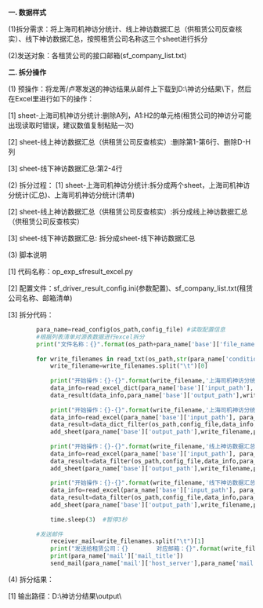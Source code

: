 **一. 数据样式**

(1)拆分需求：将上海司机神访分统计、线上神访数据汇总（供租赁公司反查核实）、线下神访数据汇总，按照租赁公司名称这三个sheet进行拆分

(2)发送对象：各租赁公司的接口邮箱(sf_company_list.txt)

**二. 拆分操作**

(1) 预操作：将龙菁/卢寒发送的神访结果从邮件上下载到D:\神访分结果\下，然后在Excel里进行如下的操作：

[1] sheet-上海司机神访分统计:删除A列，A1:H2的单元格(租赁公司的神访分可能出现读取时错误，建议数值复制粘贴一次)

[2] sheet-线上神访数据汇总（供租赁公司反查核实）:删除第1-第6行、删除D-H列

[3] sheet-线下神访数据汇总:第2-4行

(2) 拆分过程：
[1] sheet-上海司机神访分统计:拆分成两个sheet，上海司机神访分统计(汇总)、上海司机神访分统计(清单)

[2] sheet-线上神访数据汇总（供租赁公司反查核实）:拆分成线上神访数据汇总（供租赁公司反查核实）

[3] sheet-线下神访数据汇总: 拆分成sheet-线下神访数据汇总

(3) 脚本说明

[1] 代码名称：op_exp_sfresult_excel.py

[2] 配置文件：sf_driver_result_config.ini(参数配置)、sf_company_list.txt(租赁公司名称、邮箱清单)

[3] 拆分代码：
```python
        para_name=read_config(os_path,config_file) #读取配置信息
        #根据列表清单对源表数据进行excel拆分
        print("文件名称：{}".format(os_path+para_name['base']['file_name']))
                
        for write_filenames in read_txt(os_path,str(para_name['condition']['list_name'])+".txt"):
            write_filename=write_filenames.split("\t")[0]
             
            print("开始操作：{}-{}".format(write_filename,'上海司机神访分统计（汇总）'))
            data_info=read_excel_dict(para_name['base']['input_path'], para_name['base']['file_name'],int(para_name['base']['sheet_no3']),para_name['base']['title_no'],para_name['base']['order_list'],0,77,8,19)
            data_result(data_info,para_name['base']['output_path'],write_filename,para_name['base']['write_sheet_name4'])
                 
            print("开始操作：{}-{}".format(write_filename,'上海司机神访分统计(清单)'))
            data_info=read_excel(para_name['base']['input_path'], para_name['base']['file_name'],int(para_name['base']['sheet_no3']),para_name['base']['title_no'],para_name['base']['order_list'])  #读取excel数据
            data_result=data_dict_filter(os_path,config_file,data_info,para_name['base']['title_no'],len(data_info),para_name['condition']['row_start'],para_name['condition']['row_end'],write_filename)  #数据筛选
            add_sheet(para_name['base']['output_path'],write_filename,para_name['base']['write_sheet_name3'],para_name['base']['title_no'],data_result)
               
            print("开始操作：{}-{}".format(write_filename,'线上神访数据汇总（供租赁公司反查核实）'))
            data_info=read_excel(para_name['base']['input_path'], para_name['base']['file_name'],int(para_name['base']['sheet_no2']),para_name['base']['title_no'],para_name['base']['order_list'])  #读取excel数据
            data_result=data_filter(os_path,config_file,data_info,para_name['base']['title_no'],len(data_info),write_filename)  #数据筛选
            add_sheet(para_name['base']['output_path'],write_filename,para_name['base']['write_sheet_name2'],para_name['base']['title_no'],data_result)
               
            print("开始操作：{}-{}".format(write_filename,'线下神访数据汇总'))
            data_info=read_excel(para_name['base']['input_path'], para_name['base']['file_name'],int(para_name['base']['sheet_no']),para_name['base']['title_no'],para_name['base']['order_list'])  #读取excel数据
            data_result=data_filter(os_path,config_file,data_info,para_name['base']['title_no'],len(data_info),write_filename)  #数据筛选
            add_sheet(para_name['base']['output_path'],write_filename,para_name['base']['write_sheet_name'],para_name['base']['title_no'],data_result)
              
            time.sleep(3)  #暂停3秒
			
        #发送邮件
            receiver_mail=write_filenames.split("\t")[1]
            print("发送给租赁公司：{}        对应邮箱：{}".format(write_filename,receiver_mail))
            print(para_name['mail']['mail_title'])
            send_mail(para_name['mail']['host_server'],para_name['mail']['host_port'],para_name['mail']['user_name'],para_name['mail']['password'],para_name['mail']['sender'],receiver_mail,para_name['mail']['cc'],para_name['mail']['mail_title'],para_name['mail']['mail_content'],para_name['mail']['attachment_img'],para_name['mail']['attachment_txt'],para_name['mail']['attachment_pdf'],para_name['base']['output_path']+write_filename+".xls",para_name['mail']['attachment_word'])
```

(4) 拆分结果：

[1] 输出路径：D:\神访分结果\output\

